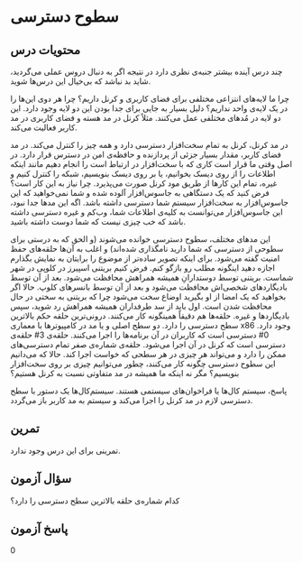 # سطوح دسترسی

## محتویات درس

چند درس آینده بیشتر جنبه‌ی نظری دارد در نتیجه اگر به دنبال دروس عملی می‌گردید، شاید بد نباشد که بی‌خیال این درس‌ها شوید.

چرا ما لایه‌های انتزاعی مختلفی برای فضای کاربری و کرنل داریم؟ چرا هر دوی این‌ها را در یک لایه‌ی واحد نداریم؟ دلیل بسیار به جایی برای جدا بودن این دو لایه وجود دارد. این دو لایه در مُدهای مختلفی عمل می‌کنند. مثلاً کرنل در مد هسته و فضای کاربری در مد کاربر فعالیت می‌کند.

در مد کرنل، کرنل به تمام سخت‌افزار دسترسی دارد و همه چیز را کنترل می‌کند. در مد فضای کاربر، مقدار بسیار جزئی از پردازنده و حافظه‌ی امن در دسترس قرار دارد. در اصل وقتی ما قرار است کاری که با سخت‌افزار در ارتباط است را انجام دهیم مانند اینکه اطلاعات را از روی دیسک بخوانیم، یا بر روی دیسک بنویسیم، شبکه را کنترل کنیم و غیره، تمام این کارها از طریق مود کرنل صورت می‌پذیرد. چرا نیاز به این کار است؟ فرض کنید که یک دستگاهی به جاسوس‌افزار آلوده شده و شما نمی‌خواهید که این جاسوس‌افزار به سخت‌افزار سیستم شما دسترسی داشته باشد. اگه این مدها جدا نبود، این جاسوس‌افزار می‌توانست به کلیه‌ی اطلاعات شما، وب‌کم و غیره دسترسی داشته باشد که خب چیزی نیست که شما دوست داشته باشید.

این مدهای مختلف، سطوح دسترسی خوانده می‌شوند (و الحق که به درستی برای سطوحی از دسترسی که شما دارید نامگذاری شده‌اند) و اغلب به آن‌ها حلقه‌های حفظ امنیت گفته می‌شود. برای اینکه تصویر ساده‌تر از موضوع را برایتان به نمایش بگذارم اجازه دهید اینگونه مطلب رو بازگو کنم. فرض کنیم بریتنی اسپیرز در کلوپی در شهر شماست. بریتنی توسط دوستدارانِ همیشه همراهش محافظت می‌شود. بعد از آن توسط بادیگاردهای شخصی‌اش محافظت می‌شود و بعد از آن توسط بانسرهای کلوپ. حالا اگر بخواهید که یک امضا از او بگیرید اوضاع سخت می‌شود چرا که بریتنی به سختی در حال محافظت شدن است. اول باید از سد طرفداران همیشه همراهش رد شوید، سپس بادیگاردها و غیره. حلقه‌ها هم دقیقاً همینگونه کار می‌کنند. درونی‌ترین حلقه حکم بالاترین سطح دسترسی را دارد. دو سطح اصلی و یا مد در کامپیوترها با معماری x86 وجود دارد. حلقه‌ی ‎#3 دسترسی است که کاربران در آن برنامه‌ها را اجرا می‌کنند. حلقه‌ی ‎#0 دسترسی است که کرنل در آن اجرا می‌شود. حلقه‌ی شماره‌ی صفر تمام دسترسی‌های ممکن را دارد و می‌تواند هر چیزی در هر سطحی که خواست اجرا کند. حالا که می‌دانیم این سطوح دسترسی چگونه کار می‌کنند، چطور می‌توانیم چیزی بر روی سخت‌افزار بنویسیم؟ مگر نه اینکه ما همیشه در مد متفاوتی نسبت به کرنل هستیم؟

پاسخ، سیستم کال‌ها یا فراخوان‌های سیستمی هستند. سیستم‌کال‌ها یک دستور با سطح دسترسی لازم در مد کرنل را اجرا می‌کند و سیستم به مد کاربر باز می‌گردد.

## تمرین

تمرینی برای این درس وجود ندارد.

## سؤال آزمون

کدام شماره‌ی حلقه بالاترین سطح دسترسی را دارد؟

## پاسخ آزمون

0
